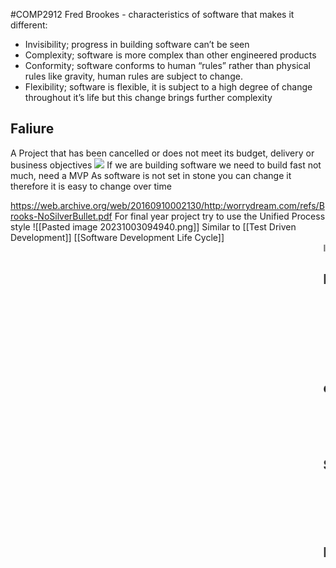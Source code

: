 #COMP2912
Fred Brookes - characteristics of software that makes it different:
- Invisibility; progress in building software can’t be seen
- Complexity; software is more complex than other engineered products
- Conformity; software conforms to human “rules” rather than physical rules like gravity, human rules are subject to change.
- Flexibility; software is flexible, it is subject to a high degree of change throughout it’s life but this change brings further complexity

## Faliure
A Project that has been cancelled or does not meet its budget, delivery or business objectives
![](Pasted%20image%2020231003092832.png)
If we are building software we need to build fast not much, need a MVP
As software is not set in stone you can change it therefore it is easy to change over time

https://web.archive.org/web/20160910002130/http:/worrydream.com/refs/Brooks-NoSilverBullet.pdf
For final year project try to use the Unified Process style
![[Pasted image 20231003094940.png]]
Similar to [[Test Driven Development]] 
[[Software Development Life Cycle]]
<marquee>I LOVE AGILE  </marguee>
## Disciplined Agile Development
- DAD is the most recent form of the unified process
- 4 Phases of a Unified Process Project
	1. Inception
	2. Elaboration
	3. Construction
	4. Transition

## eXtreme Programming
- New versions built several times a day
- Increments delivered every 2 weeks
- All tests must be run for every build and is only accepted if all tests run correctly

## Scrum
- Comes from rugby
- Sprints are 2-4 weeks
- Has a product backlog which in each sprint you decide which problem needs to be solved
- No more than 7 in a team (8 should be 2 teams of 4)

## Kanban
- For 5 year olds
- Have Backlog, To-do, Doing, Done
- Can work alongside scrum
